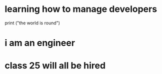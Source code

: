 
# learning how to manage developers
print ("the world is round")
# i am an engineer
# class 25 will all be hired
